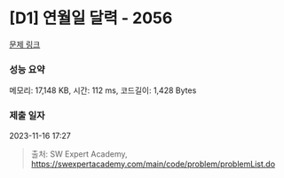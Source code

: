 # [D1] 연월일 달력 - 2056 

[문제 링크](https://swexpertacademy.com/main/code/problem/problemDetail.do?contestProbId=AV5QLkdKAz4DFAUq) 

### 성능 요약

메모리: 17,148 KB, 시간: 112 ms, 코드길이: 1,428 Bytes

### 제출 일자

2023-11-16 17:27



> 출처: SW Expert Academy, https://swexpertacademy.com/main/code/problem/problemList.do